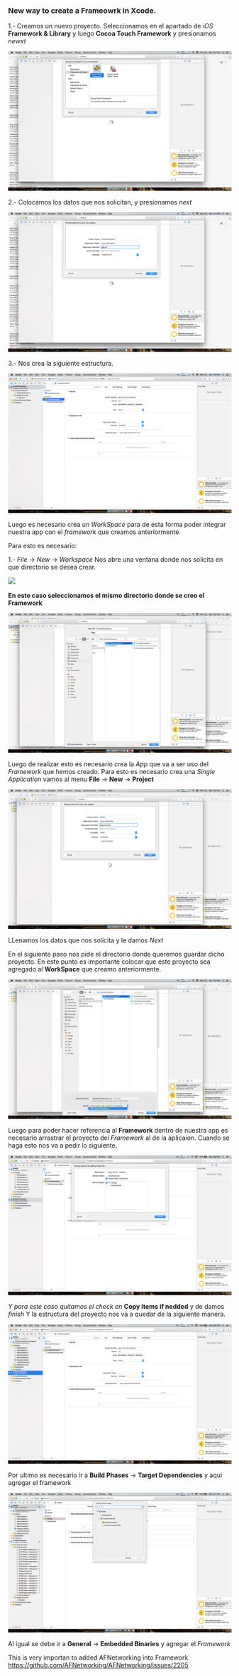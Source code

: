 ### New way to create a Frameowrk in Xcode. 

1.- Creamos un nuevo proyecto. Seleccionamos en el apartado de _iOS_ __Framework & Library__ y luego __Cocoa Touch Framework__ y presionamos _newxt_

![](https://raw.githubusercontent.com/jghg02/newFrameworkiOS/master/img/1.png)

2.- Colocamos los datos que nos solicitan, y presionamos _next_

![](https://raw.githubusercontent.com/jghg02/newFrameworkiOS/master/img/2.png)

3.- Nos crea la siguiente estructura. 

![](https://raw.githubusercontent.com/jghg02/newFrameworkiOS/master/img/3.png)

Luego es necesario crea un _WorkSpace_ para de esta forma poder integrar nuestra app con el _framework_ que creamos anteriormente. 

Para esto es necesario:

1.- _File_ -> _New_ -> _Workspace_ Nos abre una ventana donde nos solicita en que directorio se desea crear.

![](https://raw.githubusercontent.com/jghg02/newFrameworkiOS/master/img/7.png)

__En este caso seleccionamos el mismo directorio donde se creo el Framework__ 

![](https://raw.githubusercontent.com/jghg02/newFrameworkiOS/master/img/4.png)

Luego de realizar esto es necesario crea la _App_ que va a ser uso del _Framework_ que hemos creado. Para esto es necesario crea una _Single Application_ vamos al menu __File__ -> __New__ -> __Project__ 

![](https://raw.githubusercontent.com/jghg02/newFrameworkiOS/master/img/5.png)

LLenamos los datos que nos solicita y le damos _Next_

En el siguiente paso nos pide el directorio donde queremos guardar dicho proyecto. En este punto es importante colocar que este proyecto sea agregado al __WorkSpace__ que creamo anteriormente. 

![](https://raw.githubusercontent.com/jghg02/newFrameworkiOS/master/img/6.png)

Luego para poder hacer referencia al __Framework__ dentro de nuestra app es necesario arrastrar el proyecto del _Framework_ al de la aplicaion. Cuando se haga esto nos va a pedir lo siguiente.

![](https://raw.githubusercontent.com/jghg02/newFrameworkiOS/master/img/9.png)

_Y para este caso quitamos el check en_ __Copy items if nedded__ y de damos _finish_
Y la estructura del proyecto nos va a quedar de la siguiente manera. 

![](https://raw.githubusercontent.com/jghg02/newFrameworkiOS/master/img/10.png)

Por ultimo es necesario ir a __Build Phases__ -> __Target Dependencies__ y aqui agregar el framework

![](https://raw.githubusercontent.com/jghg02/newFrameworkiOS/master/img/12.png)

Al igual se debe ir a __General__ -> __Embedded Binaries__ y agregar el _Framework_ 



This is very importan to added AFNetworking into Framework 
https://github.com/AFNetworking/AFNetworking/issues/2205

